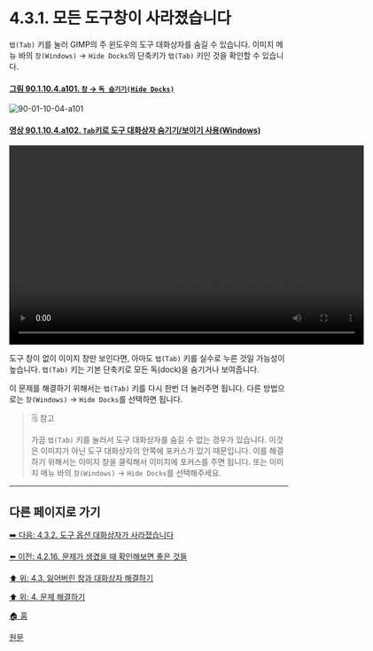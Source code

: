 # 4.3.1. 모든 도구창이 사라졌습니다

`탭(Tab)` 키를 눌러 GIMP의 주 윈도우의 도구 대화상자를 숨길 수 있습니다. 이미지 메뉴 바의 `창(Windows)` → `Hide Docks`의 단축키가 `탭(Tab)` 키인 것을 확인할 수 있습니다.

<a id="90-01-10-04-a101"></a>

#### [그림 90.1.10.4.a101. `창` → `독 숨기기(Hide Docks)`](./90-01-10-04-hide_docks.md#90-01-10-04-a101)
![90-01-10-04-a101](https://github.com/wonder13662/gimp/assets/15767104/c77841db-f66d-471d-870a-714f3c2ecb78)

<a id="90-01-10-04-a102"></a>

#### [영상 90.1.10.4.a102. `Tab`키로 도구 대화상자 숨기기/보이기 사용(Windows)](./90-01-10-04-hide_docks.md#90-01-10-04-a102)
<video controls="controls" width="640" height="360" environment="MacOS:Sonoma 14.2.1 GIMP 2.10.36" src="https://github.com/wonder13662/gimp/assets/15767104/cb3e7385-20be-49ba-b5ce-33746c2b0ab0"></video>

도구 창이 없이 이미지 창만 보인다면, 아마도 `탭(Tab)` 키를 실수로 누른 것일 가능성이 높습니다. `탭(Tab)` 키는 기본 단축키로 모든 독(dock)을 숨기거나 보여줍니다.

이 문제를 해결하기 위해서는 `탭(Tab)` 키를 다시 한번 더 눌러주면 됩니다. 다른 방법으로는 `창(Windows)` → `Hide Docks`를 선택하면 됩니다.

> 🗒️ 참고
>
> 가끔 `탭(Tab)` 키를 눌러서 도구 대화상자를 숨길 수 없는 경우가 있습니다. 이것은 이미지가 아닌 도구 대화상자의 안쪽에 포커스가 있기 때문입니다. 이를 해결하기 위해서는 이미지 창을 클릭해서 이미지에 포커스를 주면 됩니다. 또는 이미지 메뉴 바의 `창(Windows)` → `Hide Docks`를 선택해주세요.

***

## 다른 페이지로 가기

[➡️ 다음: 4.3.2. 도구 옵션 대화상자가 사라졌습니다](./04-03-02-tool-options-dialog-is-missing.md)

[⬅️ 이전: 4.2.16. 문제가 생겼을 때 확인해보면 좋은 것들](./04-02-16-general-guidelines-on-what-to-check-if-you-are-stuck.md)

[⬆️ 위: 4.3. 잃어버린 창과 대화상자 해결하기](./04-03-00-how-to-fix-missing-windows-and-dialogs.md)

[⬆️ 위: 4. 문제 해결하기](./04-00-what-to-do-if-you-are-stuck.md)

[🏠 홈](./00-home.md)

[원문](https://docs.gimp.org/2.10/ko/gimp-using-getting-unstuck-gui.html)